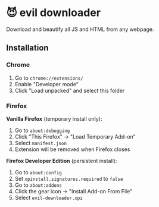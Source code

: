 # 😈 evil downloader

Download and beautify all JS and HTML from any webpage.

## Installation

### Chrome
1. Go to `chrome://extensions/`
2. Enable "Developer mode" 
3. Click "Load unpacked" and select this folder

### Firefox

**Vanilla Firefox** (temporary install only):
1. Go to `about:debugging`
2. Click "This Firefox" → "Load Temporary Add-on"
3. Select `manifest.json`
4. Extension will be removed when Firefox closes

**Firefox Developer Edition** (persistent install):
1. Go to `about:config`
2. Set `xpinstall.signatures.required` to `false`
3. Go to `about:addons`
4. Click the gear icon → "Install Add-on From File"
5. Select `evil-downloader.xpi`
